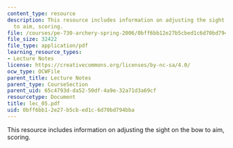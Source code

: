 ```yaml
---
content_type: resource
description: This resource includes information on adjusting the sight on the bow
  to aim, scoring.
file: /courses/pe-730-archery-spring-2006/0bff6bb12e27b5cbed1c6d70bd794bba_lec_05.pdf
file_size: 32422
file_type: application/pdf
learning_resource_types:
- Lecture Notes
license: https://creativecommons.org/licenses/by-nc-sa/4.0/
ocw_type: OCWFile
parent_title: Lecture Notes
parent_type: CourseSection
parent_uid: 65c4793d-da52-50df-4a9e-32a71d3a69cf
resourcetype: Document
title: lec_05.pdf
uid: 0bff6bb1-2e27-b5cb-ed1c-6d70bd794bba
---
```

This resource includes information on adjusting the sight on the bow to aim, scoring.